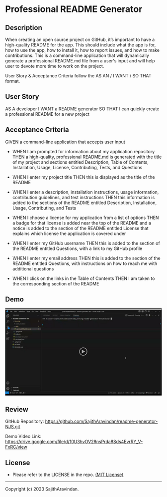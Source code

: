 # Professional README Generator

## Description
When creating an open source project on GitHub, it’s important to have a high-quality README for the app. This should include what the app is for, how to use the app, how to install it, how to report issues, and how to make contributions.
This is a command-line application that will dynamically generate a professional README.md file from a user's input and will help user to devote more time to work on the project.

User Story & Acceptance Criteria follow the AS AN / I WANT / SO THAT format.

## User Story
AS A developer
I WANT a README generator
SO THAT I can quickly create a professional README for a new project


## Acceptance Criteria

GIVEN a command-line application that accepts user input

* WHEN I am prompted for information about my application repository
THEN a high-quality, professional README.md is generated with the title of my project and sections entitled Description, Table of Contents, Installation, Usage, License, Contributing, Tests, and Questions

* WHEN I enter my project title
THEN this is displayed as the title of the README

* WHEN I enter a description, installation instructions, usage information, contribution guidelines, and test instructions
THEN this information is added to the sections of the README entitled Description, Installation, Usage, Contributing, and Tests

* WHEN I choose a license for my application from a list of options
THEN a badge for that license is added near the top of the README and a notice is added to the section of the README entitled License that explains which license the application is covered under

* WHEN I enter my GitHub username
THEN this is added to the section of the README entitled Questions, with a link to my GitHub profile

* WHEN I enter my email address
THEN this is added to the section of the README entitled Questions, with instructions on how to reach me with additional questions

* WHEN I click on the links in the Table of Contents
THEN I am taken to the corresponding section of the README

## Demo

[![Watch the video](./img/demo.png)](https://drive.google.com/file/d/10U3hvOV28nsPrda8Sds4EvrRY_V-FxRC/view)

## Review

GitHub Repository: https://github.com/SajithAravindan/readme-generator-NJS.git

Demo Video Link: https://drive.google.com/file/d/10U3hvOV28nsPrda8Sds4EvrRY_V-FxRC/view

## License
- Please refer to the LICENSE in the repo. <a href="https://github.com/SajithAravindan/readme-generator-NJS/blob/main/LICENSE">(MIT License)</a>


---

Copyright (c) 2023 SajithAravindan.

